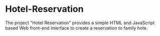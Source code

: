 # Hotel-Reservation
The project "Hotel Reservation" provides a simple HTML and JavaScript based Web front-end interface to create a reservation to family hote.
